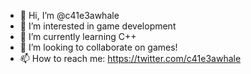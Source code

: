 - 👋 Hi, I’m @c41e3awhale
- 👀 I’m interested in game development
- 🌱 I’m currently learning C++
- 💞️ I’m looking to collaborate on games!
- 📫 How to reach me: https://twitter.com/c41e3awhale

<!---
c41e3awhale/c41e3awhale is a ✨ special ✨ repository because its `README.md` (this file) appears on your GitHub profile.
You can click the Preview link to take a look at your changes.
--->
